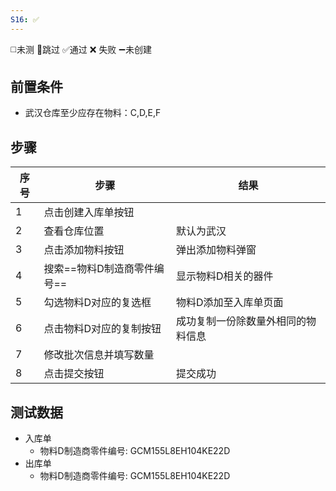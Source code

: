 ```yaml
---
S16: ✅
---
```

◻️未测    🚫跳过     ✅通过    ❌ 失败    ➖未创建

## 前置条件

- 武汉仓库至少应存在物料：C,D,E,F

## 步骤

| 序号  | 步骤               | 结果                |
| --- | ---------------- | ----------------- |
| 1   | 点击创建入库单按钮        |                   |
| 2   | 查看仓库位置           | 默认为武汉             |
| 3   | 点击添加物料按钮         | 弹出添加物料弹窗          |
| 4   | 搜索==物料D制造商零件编号== | 显示物料D相关的器件        |
| 5   | 勾选物料D对应的复选框      | 物料D添加至入库单页面       |
| 6   | 点击物料D对应的复制按钮     | 成功复制一份除数量外相同的物料信息 |
| 7   | 修改批次信息并填写数量      |                   |
| 8   | 点击提交按钮           | 提交成功              |

## 测试数据

- 入库单
	- 物料D制造商零件编号: GCM155L8EH104KE22D
- 出库单
	- 物料D制造商零件编号: GCM155L8EH104KE22D
